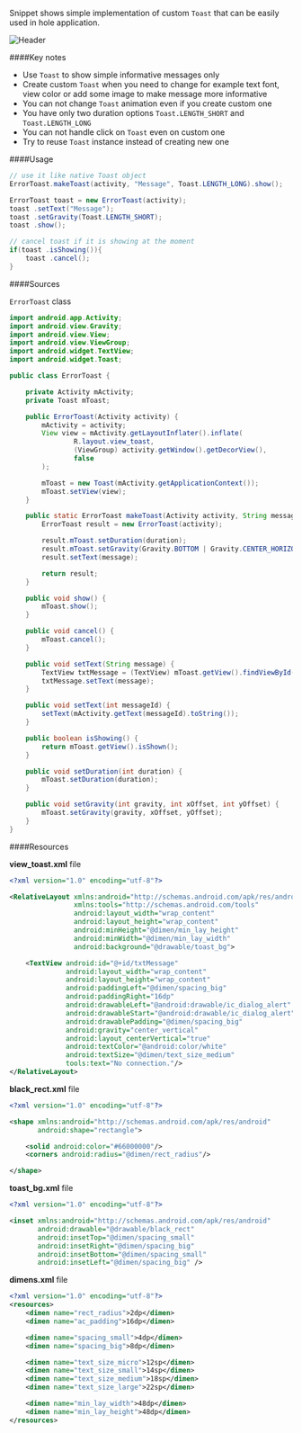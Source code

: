 Snippet shows simple implementation of custom `Toast` that can be easily used in hole application.

![Header](/assets/images/gists/utilst-custom-toast-1.png)

####Key notes 

- Use `Toast` to show simple informative messages only
- Create custom `Toast` when you need to change for example text font, view color or add some image to make message more informative
- You can not change `Toast` animation even if you create custom one
- You have only two duration options `Toast.LENGTH_SHORT` and `Toast.LENGTH_LONG`
- You can not handle click on `Toast` even on custom one
- Try to reuse `Toast` instance instead of creating new one

####Usage

```java
// use it like native Toast object
ErrorToast.makeToast(activity, "Message", Toast.LENGTH_LONG).show();

ErrorToast toast = new ErrorToast(activity);
toast .setText("Message");
toast .setGravity(Toast.LENGTH_SHORT);
toast .show();

// cancel toast if it is showing at the moment
if(toast .isShowing()){
	toast .cancel();
}
```

####Sources

`ErrorToast`  class
```java
import android.app.Activity;
import android.view.Gravity;
import android.view.View;
import android.view.ViewGroup;
import android.widget.TextView;
import android.widget.Toast;

public class ErrorToast {

    private Activity mActivity;
    private Toast mToast;

    public ErrorToast(Activity activity) {
        mActivity = activity;
        View view = mActivity.getLayoutInflater().inflate(
                R.layout.view_toast,
                (ViewGroup) activity.getWindow().getDecorView(),
                false
        );

        mToast = new Toast(mActivity.getApplicationContext());
        mToast.setView(view);
    }

    public static ErrorToast makeToast(Activity activity, String message, int duration) {
        ErrorToast result = new ErrorToast(activity);

        result.mToast.setDuration(duration);
        result.mToast.setGravity(Gravity.BOTTOM | Gravity.CENTER_HORIZONTAL, 0, 0);
        result.setText(message);

        return result;
    }

    public void show() {
        mToast.show();
    }

    public void cancel() {
        mToast.cancel();
    }

    public void setText(String message) {
        TextView txtMessage = (TextView) mToast.getView().findViewById(R.id.txtMessage);
        txtMessage.setText(message);
    }

    public void setText(int messageId) {
        setText(mActivity.getText(messageId).toString());
    }

    public boolean isShowing() {
        return mToast.getView().isShown();
    }

    public void setDuration(int duration) {
        mToast.setDuration(duration);
    }

    public void setGravity(int gravity, int xOffset, int yOffset) {
        mToast.setGravity(gravity, xOffset, yOffset);
    }
}
```

####Resources

**view_toast.xml** file
```xml
<?xml version="1.0" encoding="utf-8"?>

<RelativeLayout xmlns:android="http://schemas.android.com/apk/res/android"
                xmlns:tools="http://schemas.android.com/tools"
                android:layout_width="wrap_content"
                android:layout_height="wrap_content"
                android:minHeight="@dimen/min_lay_height"
                android:minWidth="@dimen/min_lay_width"
                android:background="@drawable/toast_bg">

    <TextView android:id="@+id/txtMessage"
              android:layout_width="wrap_content"
              android:layout_height="wrap_content"
              android:paddingLeft="@dimen/spacing_big"
              android:paddingRight="16dp"
              android:drawableLeft="@android:drawable/ic_dialog_alert"
              android:drawableStart="@android:drawable/ic_dialog_alert"
              android:drawablePadding="@dimen/spacing_big"
              android:gravity="center_vertical"
              android:layout_centerVertical="true"
              android:textColor="@android:color/white"
              android:textSize="@dimen/text_size_medium"
              tools:text="No connection."/>
</RelativeLayout>
```

**black_rect.xml** file
```xml
<?xml version="1.0" encoding="utf-8"?>

<shape xmlns:android="http://schemas.android.com/apk/res/android"
       android:shape="rectangle">

    <solid android:color="#66000000"/>
    <corners android:radius="@dimen/rect_radius"/>

</shape>
```

**toast_bg.xml** file

```xml
<?xml version="1.0" encoding="utf-8"?>

<inset xmlns:android="http://schemas.android.com/apk/res/android"
       android:drawable="@drawable/black_rect"
       android:insetTop="@dimen/spacing_small"
       android:insetRight="@dimen/spacing_big"
       android:insetBottom="@dimen/spacing_small"
       android:insetLeft="@dimen/spacing_big" />
```

**dimens.xml** file

```xml
<?xml version="1.0" encoding="utf-8"?>
<resources>
    <dimen name="rect_radius">2dp</dimen>
    <dimen name="ac_padding">16dp</dimen>

    <dimen name="spacing_small">4dp</dimen>
    <dimen name="spacing_big">8dp</dimen>

    <dimen name="text_size_micro">12sp</dimen>
    <dimen name="text_size_small">14sp</dimen>
    <dimen name="text_size_medium">18sp</dimen>
    <dimen name="text_size_large">22sp</dimen>

    <dimen name="min_lay_width">48dp</dimen>
    <dimen name="min_lay_height">48dp</dimen>
</resources>
```
